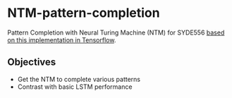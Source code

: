 # NTM-pattern-completion
Pattern Completion with Neural Turing Machine (NTM) for SYDE556 [based on this implementation in Tensorflow](https://github.com/carpedm20/NTM-tensorflow).

## Objectives
- Get the NTM to complete various patterns
- Contrast with basic LSTM performance
